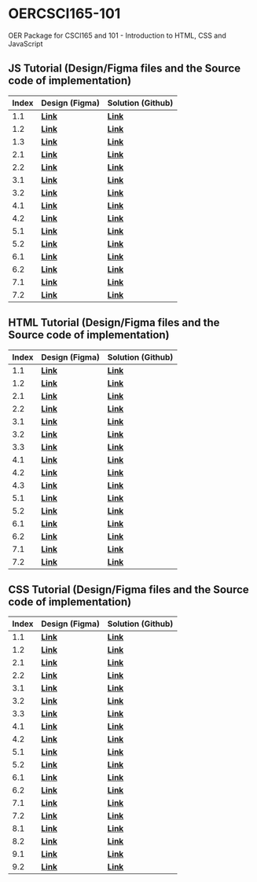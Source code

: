 # OERCSCI165-101
OER Package for CSCI165 and 101 - Introduction to HTML, CSS and JavaScript




## JS Tutorial (Design/Figma files and the Source code of implementation)

| Index | Design (Figma)                     | Solution (Github)                                                                   |
| ----- | ---------------------------------- | ----------------------------------------------------------------------------------- |
| 1.1   | **[Link](https://bit.ly/3WWXuMY)** | **[Link](https://github.com/adavoodiAtColumbiaCollege/OERCSCI165-101/tree/main/40%20Q%20and%20A/JS-Tutorial/session1/ex1)** |
| 1.2   | **[Link](https://bit.ly/3qzbReo)** | **[Link](https://github.com/Mostafa-Davoodi/JS-Tutorial/tree/master/session1/ex2)** |
| 1.3   | **[Link](https://bit.ly/3qzRuxM)** | **[Link](https://github.com/Mostafa-Davoodi/JS-Tutorial/tree/master/session1/ex3)** |
| 2.1   | **[Link](https://bit.ly/3Xe95HX)** | **[Link](https://github.com/Mostafa-Davoodi/JS-Tutorial/tree/master/session2/ex1)** |
| 2.2   | **[Link](https://bit.ly/42z3LQm)** | **[Link](https://github.com/Mostafa-Davoodi/JS-Tutorial/tree/master/session2/ex2)** |
| 3.1   | **[Link](https://bit.ly/3qBQNnH)** | **[Link](https://github.com/Mostafa-Davoodi/JS-Tutorial/tree/master/session3/ex1)** |
| 3.2   | **[Link](https://bit.ly/3P2Y4a4)** | **[Link](https://github.com/Mostafa-Davoodi/JS-Tutorial/tree/master/session3/ex2)** |
| 4.1   | **[Link](https://bit.ly/3CoiAKV)** | **[Link](https://github.com/Mostafa-Davoodi/JS-Tutorial/tree/master/session4/ex1)** |
| 4.2   | **[Link](https://figma.com)**      | **[Link](https://github.com/Mostafa-Davoodi/JS-Tutorial/tree/master/session4/ex2)** |
| 5.1   | **[Link](https://bit.ly/3Cl2W2N)** | **[Link](https://github.com/Mostafa-Davoodi/JS-Tutorial/tree/master/session5/ex1)** |
| 5.2   | **[Link](https://bit.ly/42z1k0f)** | **[Link](https://github.com/Mostafa-Davoodi/JS-Tutorial/tree/master/session5/ex2)** |
| 6.1   | **[Link](https://bit.ly/3WWaR07)** | **[Link](https://github.com/Mostafa-Davoodi/JS-Tutorial/tree/master/session6/ex1)** |
| 6.2   | **[Link](https://bit.ly/42rIBDG)** | **[Link](https://github.com/Mostafa-Davoodi/JS-Tutorial/tree/master/session6/ex2)** |
| 7.1   | **[Link](https://bit.ly/3XbR7pi)** | **[Link](https://github.com/Mostafa-Davoodi/JS-Tutorial/tree/master/session7/ex1)** |
| 7.2   | **[Link](https://bit.ly/3NeTLpA)** | **[Link](https://github.com/Mostafa-Davoodi/JS-Tutorial/tree/master/session7/ex2)** |



## HTML Tutorial (Design/Figma files and the Source code of implementation)

| Index | Design (Figma)                     | Solution (Github)                                                                     |
| ----- | ---------------------------------- | ------------------------------------------------------------------------------------- |
| 1.1   | **[Link](https://bit.ly/3fTrFDt)** | **[Link](https://github.com/Mostafa-Davoodi/HTML-Tutorial/tree/master/session1/ex1)** |
| 1.2   | **[Link](https://bit.ly/3T2NQ8z)** | **[Link](https://github.com/Mostafa-Davoodi/HTML-Tutorial/tree/master/session1/ex2)** |
| 2.1   | **[Link](https://bit.ly/3Erp11O)** | **[Link](https://github.com/Mostafa-Davoodi/HTML-Tutorial/tree/master/session2/ex1)** |
| 2.2   | **[Link](https://bit.ly/3fSRFyE)** | **[Link](https://github.com/Mostafa-Davoodi/HTML-Tutorial/tree/master/session2/ex2)** |
| 3.1   | **[Link](https://bit.ly/3VcpHhv)** | **[Link](https://github.com/Mostafa-Davoodi/HTML-Tutorial/tree/master/session3/ex1)** |
| 3.2   | **[Link](https://bit.ly/3edPaXt)** | **[Link](https://github.com/Mostafa-Davoodi/HTML-Tutorial/tree/master/session3/ex2)** |
| 3.3   | **[Link](https://bit.ly/3yNfHC7)** | **[Link](https://github.com/Mostafa-Davoodi/HTML-Tutorial/tree/master/session3/ex3)** |
| 4.1   | **[Link](https://bit.ly/3T7tieW)** | **[Link](https://github.com/Mostafa-Davoodi/HTML-Tutorial/tree/master/session4/ex1)** |
| 4.2   | **[Link](https://bit.ly/3SHGXts)** | **[Link](https://github.com/Mostafa-Davoodi/HTML-Tutorial/tree/master/session4/ex2)** |
| 4.3   | **[Link](https://bit.ly/3VcpNpn)** | **[Link](https://github.com/Mostafa-Davoodi/HTML-Tutorial/tree/master/session4/ex3)** |
| 5.1   | **[Link](https://bit.ly/3V9a9LA)** | **[Link](https://github.com/Mostafa-Davoodi/HTML-Tutorial/tree/master/session5/ex1)** |
| 5.2   | **[Link](https://bit.ly/3Vbku9R)** | **[Link](https://github.com/Mostafa-Davoodi/HTML-Tutorial/tree/master/session5/ex2)** |
| 6.1   | **[Link](https://bit.ly/3VcNCgT)** | **[Link](https://github.com/Mostafa-Davoodi/HTML-Tutorial/tree/master/session6/ex1)** |
| 6.2   | **[Link](https://bit.ly/3MhpUfh)** | **[Link](https://github.com/Mostafa-Davoodi/HTML-Tutorial/tree/master/session6/ex2)** |
| 7.1   | **[Link](https://bit.ly/3fRd4Zl)** | **[Link](https://github.com/Mostafa-Davoodi/HTML-Tutorial/tree/master/session7/ex1)** |
| 7.2   | **[Link](https://bit.ly/3MhngXd)** | **[Link](https://github.com/Mostafa-Davoodi/HTML-Tutorial/tree/master/session7/ex2)** |


## CSS Tutorial (Design/Figma files and the Source code of implementation)

| Index | Design (Figma)                     | Solution (Github)                                                                    |
| ----- | ---------------------------------- | ------------------------------------------------------------------------------------ |
| 1.1   | **[Link](https://bit.ly/3CgRW6F)** | **[Link](https://github.com/Mostafa-Davoodi/CSS-Tutorial/tree/master/session1/ex1)** |
| 1.2   | **[Link](https://bit.ly/43n43L7)** | **[Link](https://github.com/Mostafa-Davoodi/CSS-Tutorial/tree/master/session1/ex2)** |
| 2.1   | **[Link](https://bit.ly/45L7kWq)** | **[Link](https://github.com/Mostafa-Davoodi/CSS-Tutorial/tree/master/session2/ex1)** |
| 2.2   | **[Link](https://bit.ly/45L7kWq)** | **[Link](https://github.com/Mostafa-Davoodi/CSS-Tutorial/tree/master/session2/ex2)** |
| 3.1   | **[Link](https://bit.ly/3oMpB4T)** | **[Link](https://github.com/Mostafa-Davoodi/CSS-Tutorial/tree/master/session3/ex1)** |
| 3.2   | **[Link](https://bit.ly/43qiuOA)** | **[Link](https://github.com/Mostafa-Davoodi/CSS-Tutorial/tree/master/session3/ex2)** |
| 3.3   | **[Link](https://bit.ly/3Cc9q3R)** | **[Link](https://github.com/Mostafa-Davoodi/CSS-Tutorial/tree/master/session3/ex3)** |
| 4.1   | **[Link](https://bit.ly/43GUA1d)** | **[Link](https://github.com/Mostafa-Davoodi/CSS-Tutorial/tree/master/session4/ex1)** |
| 4.2   | **[Link](https://bit.ly/3MRdnjE)** | **[Link](https://github.com/Mostafa-Davoodi/CSS-Tutorial/tree/master/session4/ex2)** |
| 5.1   | **[Link](https://bit.ly/43FQDd6)** | **[Link](https://github.com/Mostafa-Davoodi/CSS-Tutorial/tree/master/session5/ex1)** |
| 5.2   | **[Link](https://bit.ly/43BquMI)** | **[Link](https://github.com/Mostafa-Davoodi/CSS-Tutorial/tree/master/session5/ex2)** |
| 6.1   | **[Link](https://bit.ly/43mRAqR)** | **[Link](https://github.com/Mostafa-Davoodi/CSS-Tutorial/tree/master/session6/ex1)** |
| 6.2   | **[Link](https://bit.ly/42onceG)** | **[Link](https://github.com/Mostafa-Davoodi/CSS-Tutorial/tree/master/session6/ex2)** |
| 7.1   | **[Link](https://bit.ly/3WNLhu9)** | **[Link](https://github.com/Mostafa-Davoodi/CSS-Tutorial/tree/master/session7/ex1)** |
| 7.2   | **[Link](https://bit.ly/43n4qoZ)** | **[Link](https://github.com/Mostafa-Davoodi/CSS-Tutorial/tree/master/session7/ex2)** |
| 8.1   | **[Link](https://bit.ly/45KoW4B)** | **[Link](https://github.com/Mostafa-Davoodi/CSS-Tutorial/tree/master/session8/ex1)** |
| 8.2   | **[Link](https://bit.ly/3quN77f)** | **[Link](https://github.com/Mostafa-Davoodi/CSS-Tutorial/tree/master/session8/ex2)** |
| 9.1   | **[Link](https://bit.ly/3WT0t9f)** | **[Link](https://github.com/Mostafa-Davoodi/CSS-Tutorial/tree/master/session9/ex1)** |
| 9.2   | **[Link](https://bit.ly/42qCOhu)** | **[Link](https://github.com/Mostafa-Davoodi/CSS-Tutorial/tree/master/session9/ex2)** |




